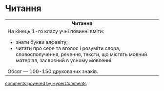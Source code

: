 <div id="hypercomments_widget" class="js-hypercomments-widget invisible"></div>

# Читання

<table>
  <tr>
    <td align="center"><b>Читання</b></td>
  </tr>
<td style="vertical-align:top !important;">
На кінець 1-го класу учні повинні вміти:
<ul>
<li>знати букви алфавіту;</li>
<li>читати про себе та вголос і розуміти слова, словосполучення, речення, тексти, що містять мовний матеріал, засвоєний в усному мовленні.</li>
</ul>
Обсяг — 100-150 друкованих знаків.<br>
</td>
</table>

<div class="js-hypercomments-container">
    <a href="http://hypercomments.com" class="hc-link" title="comments widget">comments powered by HyperComments</a>
</div>